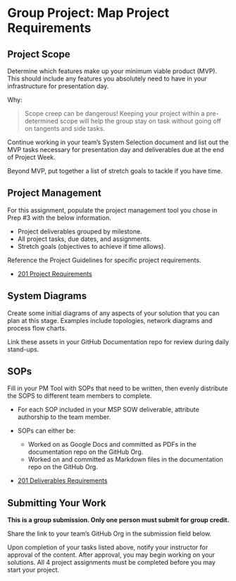 # Group Project: Map Project Requirements

## Project Scope
Determine which features make up your minimum viable product (MVP). This should include any features you absolutely need to have in your infrastructure for presentation day.

Why:

> Scope creep can be dangerous! Keeping your project within a pre-determined scope will help the group stay on task without going off on tangents and side tasks.

Continue working in your team’s System Selection document and list out the MVP tasks necessary for presentation day and deliverables due at the end of Project Week.

Beyond MVP, put together a list of stretch goals to tackle if you have time.

## Project Management

For this assignment, populate the project management tool you chose in Prep #3 with the below information.

  - Project deliverables grouped by milestone.
  - All project tasks, due dates, and assignments.
  - Stretch goals (objectives to achieve if time allows).

Reference the Project Guidelines for specific project requirements.
- [201 Project Requirements](../class-15/project-requirements.md)

## System Diagrams

Create some initial diagrams of any aspects of your solution that you can plan at this stage. Examples include topologies, network diagrams and process flow charts.

Link these assets in your GitHub Documentation repo for review during daily stand-ups.

## SOPs

Fill in your PM Tool with SOPs that need to be written, then evenly distribute the SOPS to different team members to complete.
  - For each SOP included in your MSP SOW deliverable, attribute authorship to the team member.
  - SOPs can either be:
    - Worked on as Google Docs and committed as PDFs in the documentation repo on the GitHub Org.
    - Worked on and committed as Markdown files in the documentation repo on the GitHub Org.

- [201 Deliverables Requirements](../class-15/project-requirements.md#deliverables-50)

## Submitting Your Work

**This is a group submission. Only one person must submit for group credit.**

Share the link to your team’s GitHub Org in the submission field below.

Upon completion of your tasks listed above, notify your instructor for approval of the content. After approval, you may begin working on your solutions. All 4 project assignments must be completed before you may start your project.

